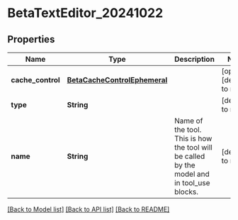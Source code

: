 # BetaTextEditor_20241022
## Properties

| Name | Type | Description | Notes |
|------------ | ------------- | ------------- | -------------|
| **cache\_control** | [**BetaCacheControlEphemeral**](BetaCacheControlEphemeral.md) |  | [optional] [default to null] |
| **type** | **String** |  | [default to null] |
| **name** | **String** | Name of the tool.  This is how the tool will be called by the model and in tool_use blocks. | [default to null] |

[[Back to Model list]](../README.md#documentation-for-models) [[Back to API list]](../README.md#documentation-for-api-endpoints) [[Back to README]](../README.md)

